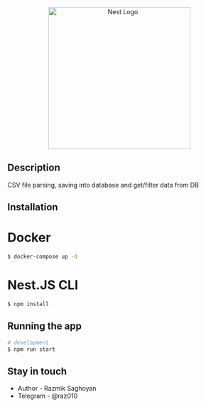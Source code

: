 <p align="center">
  <a href="http://nestjs.com/" target="blank"><img src="https://nestjs.com/img/logo_text.svg" width="320" alt="Nest Logo" /></a>
</p>

## Description

CSV file parsing, saving into database and get/filter data from DB

## Installation

# Docker
```bash
$ docker-compose up -d
```
# Nest.JS CLI
```bash
$ npm install
```

## Running the app

```bash
# development
$ npm run start
```


## Stay in touch

- Author - Razmik Saghoyan
- Telegram - @raz010

